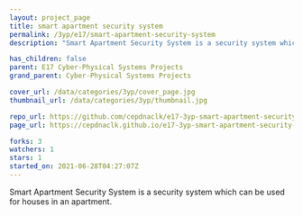 ```yaml
---
layout: project_page
title: smart apartment security system
permalink: /3yp/e17/smart-apartment-security-system
description: "Smart Apartment Security System is a security system which can be used for houses in an apartment."

has_children: false
parent: E17 Cyber-Physical Systems Projects
grand_parent: Cyber-Physical Systems Projects

cover_url: /data/categories/3yp/cover_page.jpg
thumbnail_url: /data/categories/3yp/thumbnail.jpg

repo_url: https://github.com/cepdnaclk/e17-3yp-smart-apartment-security-system
page_url: https://cepdnaclk.github.io/e17-3yp-smart-apartment-security-system

forks: 3
watchers: 1
stars: 1
started_on: 2021-06-28T04:27:07Z
---
```

Smart Apartment Security System is a security system which can be used for houses in an apartment.

